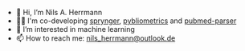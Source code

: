 - 👋 Hi, I’m Nils A. Herrmann
- 👨‍💻 I'm co-developing [sprynger](https://github.com/nils-herrmann/sprynger), [pybliometrics](https://github.com/pybliometrics-dev/pybliometrics) and [pubmed-parser](https://github.com/titipata/pubmed_parser)
- 👀 I’m interested in machine learning
- 📫 How to reach me: nils_herrmann@outlook.de

<!---
nils-herrmann/nils-herrmann is a ✨ special ✨ repository because its `README.md` (this file) appears on your GitHub profile.
You can click the Preview link to take a look at your changes.
--->
